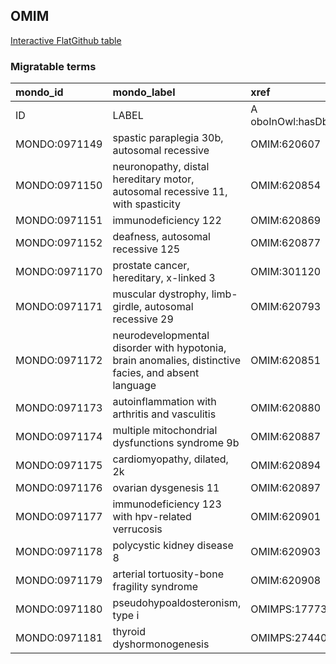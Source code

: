 ## OMIM
[Interactive FlatGithub table](https://flatgithub.com/monarch-initiative/mondo-ingest?filename=src/ontology/slurp/omim.tsv)

### Migratable terms
| mondo_id      | mondo_label                                                                                          | xref                 | xref_source                | original_label                                                                                       | definition    | parents       |
|:--------------|:-----------------------------------------------------------------------------------------------------|:---------------------|:---------------------------|:-----------------------------------------------------------------------------------------------------|:--------------|:--------------|
| ID            | LABEL                                                                                                | A oboInOwl:hasDbXref | >A oboInOwl:source SPLIT=| |                                                                                                      | A IAO:0000115 | SC %          |
| MONDO:0971149 | spastic paraplegia 30b, autosomal recessive                                                          | OMIM:620607          | MONDO:equivalentTo         | spastic paraplegia 30b, autosomal recessive                                                          |               | MONDO:0019064 |
| MONDO:0971150 | neuronopathy, distal hereditary motor, autosomal recessive 11, with spasticity                       | OMIM:620854          | MONDO:equivalentTo         | neuronopathy, distal hereditary motor, autosomal recessive 11, with spasticity                       |               | MONDO:0015363 |
| MONDO:0971151 | immunodeficiency 122                                                                                 | OMIM:620869          | MONDO:equivalentTo         | immunodeficiency 122                                                                                 |               | MONDO:0021094 |
| MONDO:0971152 | deafness, autosomal recessive 125                                                                    | OMIM:620877          | MONDO:equivalentTo         | deafness, autosomal recessive 125                                                                    |               | MONDO:0019588 |
| MONDO:0971170 | prostate cancer, hereditary, x-linked 3                                                              | OMIM:301120          | MONDO:equivalentTo         | prostate cancer, hereditary, X-linked 3                                                              |               |               |
| MONDO:0971171 | muscular dystrophy, limb-girdle, autosomal recessive 29                                              | OMIM:620793          | MONDO:equivalentTo         | muscular dystrophy, limb-girdle, autosomal recessive 29                                              |               | MONDO:0015152 |
| MONDO:0971172 | neurodevelopmental disorder with hypotonia, brain anomalies, distinctive facies, and absent language | OMIM:620851          | MONDO:equivalentTo         | neurodevelopmental disorder with hypotonia, brain anomalies, distinctive facies, and absent language |               |               |
| MONDO:0971173 | autoinflammation with arthritis and vasculitis                                                       | OMIM:620880          | MONDO:equivalentTo         | autoinflammation with arthritis and vasculitis                                                       |               |               |
| MONDO:0971174 | multiple mitochondrial dysfunctions syndrome 9b                                                      | OMIM:620887          | MONDO:equivalentTo         | multiple mitochondrial dysfunctions syndrome 9b                                                      |               | MONDO:0017338 |
| MONDO:0971175 | cardiomyopathy, dilated, 2k                                                                          | OMIM:620894          | MONDO:equivalentTo         | cardiomyopathy, dilated, 2k                                                                          |               |               |
| MONDO:0971176 | ovarian dysgenesis 11                                                                                | OMIM:620897          | MONDO:equivalentTo         | ovarian dysgenesis 11                                                                                |               |               |
| MONDO:0971177 | immunodeficiency 123 with hpv-related verrucosis                                                     | OMIM:620901          | MONDO:equivalentTo         | immunodeficiency 123 with hpv-related verrucosis                                                     |               |               |
| MONDO:0971178 | polycystic kidney disease 8                                                                          | OMIM:620903          | MONDO:equivalentTo         | polycystic kidney disease 8                                                                          |               | MONDO:0020642 |
| MONDO:0971179 | arterial tortuosity-bone fragility syndrome                                                          | OMIM:620908          | MONDO:equivalentTo         | arterial tortuosity-bone fragility syndrome                                                          |               |               |
| MONDO:0971180 | pseudohypoaldosteronism, type i                                                                      | OMIMPS:177735        | MONDO:equivalentTo         | Pseudohypoaldosteronism, type I                                                                      |               |               |
| MONDO:0971181 | thyroid dyshormonogenesis                                                                            | OMIMPS:274400        | MONDO:equivalentTo         | Thyroid dyshormonogenesis                                                                            |               |               |